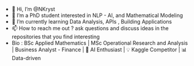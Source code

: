 - 👋 Hi, I’m @NKryst
- 👀 I’m a PhD student interested in NLP - AI, and Mathematical Modeling
- 🌱 I’m currently learning Data Analysis, APIs , Building Applications
- 📫 How to reach me out ? ask questions and discuss ideas in the repositories that you find interesting
- Bio : BSc Applied Mathematics | MSc Operational Research and Analysis | Business Analyst - Finance | 🚀 AI Enthusiast | 💡 Kaggle Competitor | 📊 Data-driven
<!---
NKryst/NKryst is a ✨ special ✨ repository because its `README.md` (this file) appears on your GitHub profile.
You can click the Preview link to take a look at your changes.
--->
